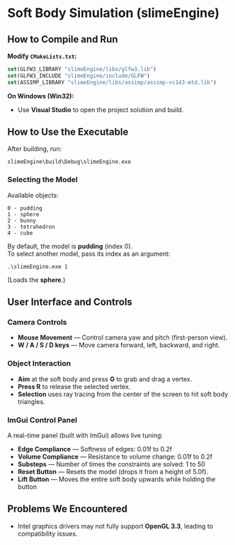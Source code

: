 # Soft Body Simulation (slimeEngine)

## How to Compile and Run
**Modify `CMakeLists.txt`:**
```cmake
set(GLFW3_LIBRARY "slimeEngine/libs/glfw3.lib")
set(GLFW3_INCLUDE "slimeEngine/include/GLFW")
set(ASSIMP_LIBRARY "slimeEngine/libs/assimp/assimp-vc143-mtd.lib")
```

**On Windows (Win32):**
- Use **Visual Studio** to open the project solution and build.

## How to Use the Executable
After building, run:
```
slimeEngine\build\Debug\slimeEngine.exe
```

### Selecting the Model
Available objects:
```
0 - pudding
1 - sphere
2 - bunny
3 - tetrahedron
4 - cube
```
By default, the model is **pudding** (index 0).  
To select another model, pass its index as an argument:
```
.\slimeEngine.exe 1
```
(Loads the **sphere**.)

## User Interface and Controls

### Camera Controls
- **Mouse Movement** — Control camera yaw and pitch (first-person view).
- **W / A / S / D keys** — Move camera forward, left, backward, and right.

### Object Interaction
- **Aim** at the soft body and press **G** to grab and drag a vertex.
- **Press R** to release the selected vertex.
- **Selection** uses ray tracing from the center of the screen to hit soft body triangles.

### ImGui Control Panel
A real-time panel (built with ImGui) allows live tuning:
- **Edge Compliance** — Softness of edges: 0.01f to 0.2f
- **Volume Compliance** — Resistance to volume change: 0.01f to 0.2f
- **Substeps** — Number of times the constraints are solved:  1 to 50
- **Reset Button** — Resets the model (drops it from a height of 5.0f).
- **Lift Button** — Moves the entire soft body upwards while holding the button  


## Problems We Encountered
- Intel graphics drivers may not fully support **OpenGL 3.3**, leading to compatibility issues.
